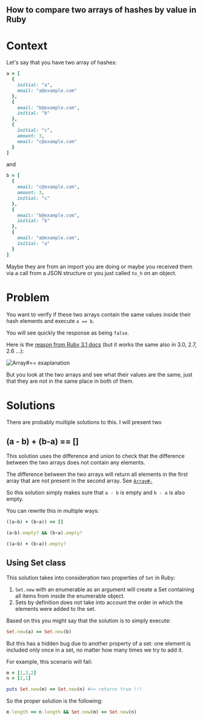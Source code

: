 ## How to compare two arrays of hashes by value in Ruby

# Context

Let's say that you have two array of hashes:

```ruby
a = [ 
  {
    initial: "a", 
    email: "a@example.com"
  }, 
  {
    email: "b@example.com", 
    initial: "b"
  }, 
  {
    initial: "c", 
    amount: 3, 
    email: "c@example.com"
  }
]
```

and

```ruby
b = [
  {
    email: "c@example.com",
    amount: 3,
    initial: "c"
  },
  {
    email: "b@example.com",
    initial: "b"
  },
  {
    email: "a@example.com",
    initial: "a"
  }
]
```
Maybe they are from an import you are doing or maybe you received them via a call from a JSON structure or you just called `to_h` on an object. 

# Problem

You want to verify if these two arrays contain the same values inside their hash elements and execute `a == b`.

You will see quickly the response as being `false`. 

Here is the [reason from Ruby 3.1 docs](https://ruby-doc.org/core-3.1.0/Array.html#method-i-3D-3D) (but it works the same also in 3.0, 2.7, 2.6 ...):

![Array#== exaplanation](https://cdn.hashnode.com/res/hashnode/image/upload/v1646142961609/5noniGUIS.png)

But you look at the two arrays and see what their values are the same, just that they are not in the same place in both of them.

# Solutions

There are probably multiple solutions to this. 
I will present two 

## (a - b) + (b-a) == []

This solution uses the difference and union to check that the difference between the two arrays does not contain any elements. 

The difference between the two arrays will return all elements in the first array that are not present in the second array. See [`Array#-`](https://ruby-doc.org/core-3.1.0/Array.html#method-i-2D) 

So this solution simply makes sure that `a - b` is empty and `b - a` is also empty.

You can rewrite this in multiple ways: 

```ruby
((a-b) + (b-a)) == []

(a-b).empty? && (b-a).empty?

((a-b) + (b-a)).empty?
```

## Using Set class

This solution takes into consideration two properties of `Set` in Ruby:

1. `Set.new` with an enumerable as an argument will create a Set containing all items from inside the enumerable object.
2. Sets by definition does not take into account the order in which the elements were added to the set. 

Based on this you might say that the solution is to simply execute: 

```ruby
Set.new(a) == Set.new(b)
```
But this has a hidden bug due to another property of a set: one element is included only once in a set, no matter how many times we try to add it. 

For example, this scenario will fail: 

```ruby
m = [1,2,2]
n = [2,1]

puts Set.new(m) == Set.new(n) #=> returns true !!!
```

So the proper solution is the following:

```ruby
m.length == n.length && Set.new(m) == Set.new(n)
```



